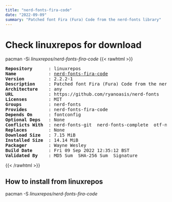 ```yaml
---
title: "nerd-fonts-fira-code"
date: "2022-09-09"
summary: "Patched font Fira (Fura) Code from the nerd-fonts library"
---
```


# Check linuxrepos for download

pacman -Si *linuxrepos/nerd-fonts-fira-code*
{{< rawhtml >}}
<pre class="highlight">
<b>Repository</b>      : linuxrepos
<b>Name</b>            : <a href="../../static/x86_64/nerd-fonts-fira-code-2.2.2-1-any.pkg.tar.zst">nerd-fonts-fira-code</a>
<b>Version</b>         : 2.2.2-1
<b>Description</b>     : Patched font Fira (Fura) Code from the nerd-fonts library
<b>Architecture</b>    : any
<b>URL</b>             : https://github.com/ryanoasis/nerd-fonts
<b>Licenses</b>        : MIT
<b>Groups</b>          : nerd-fonts
<b>Provides</b>        : nerd-fonts-fira-code
<b>Depends On</b>      : fontconfig
<b>Optional Deps</b>   : None
<b>Conflicts With</b>  : nerd-fonts-git  nerd-fonts-complete  otf-nerd-fonts-fira-code
<b>Replaces</b>        : None
<b>Download Size</b>   : 7.15 MiB
<b>Installed Size</b>  : 14.14 MiB
<b>Packager</b>        : Wayne Wesley <wayne6324@gmail.com>
<b>Build Date</b>      : Fri 09 Sep 2022 12:35:12 BST
<b>Validated By</b>    : MD5 Sum  SHA-256 Sum  Signature
</pre>
{{< /rawhtml >}}
## How to install from linuxrepos

pacman -S *linuxrepos/nerd-fonts-fira-code*
